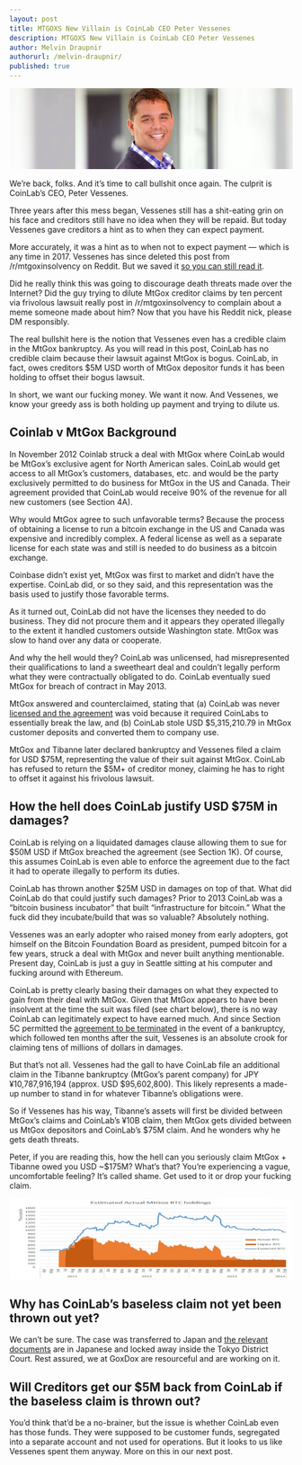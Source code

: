 ```yaml
---
layout: post
title: MTGOXS New Villain is CoinLab CEO Peter Vessenes
description: MTGOXS New Villain is CoinLab CEO Peter Vessenes
author: Melvin Draupnir
authorurl: /melvin-draupnir/
published: true
---
```



<p><center><img src="/images/peter-vessenes.jpg" alt="peter-vessenes"/></center></p>

<p>We’re back, folks.  And it’s time to call bullshit once again.  The culprit is CoinLab’s CEO, Peter Vessenes.</p>

<p>Three years after this mess began, Vessenes still has a shit-eating grin on his face and creditors still have no idea when they will be repaid.  But today Vessenes gave creditors a hint as to when they can expect payment.  </p>

<p>More accurately, it was a hint as to when not to expect payment — which is any time in 2017.  Vessenes has since deleted this post from /r/mtgoxinsolvency on Reddit.  But we saved it <a href="/bitcoin-portfolio-theory/">so you can still read it</a>.</p>

<p>Did he really think this was going to discourage death threats made over the Internet?  Did the guy trying to dilute MtGox creditor claims by ten percent via frivolous lawsuit really post in /r/mtgoxinsolvency to complain about a meme someone made about him?  Now that you have his Reddit nick, please DM responsibly.</p>

<p>The real bullshit here is the notion that Vessenes even has a credible claim in the MtGox bankruptcy.  As you will read in this post, CoinLab has no credible claim because their lawsuit against MtGox is bogus.  CoinLab, in fact, owes creditors $5M USD worth of MtGox depositor funds it has been holding to offset their bogus lawsuit.</p>

<p>In short, we want our fucking money.  We want it now.  And Vessenes, we know your greedy ass is both holding up payment and trying to dilute us.</p>

<h2>Coinlab v MtGox Background</h2>

<p>In November 2012 Coinlab struck a deal with MtGox where CoinLab would be MtGox’s exclusive agent for North American sales.  CoinLab would get access to all MtGox’s customers, databases, etc. and would be the party exclusively permitted to do business for MtGox in the US and Canada.  Their agreement provided that CoinLab would receive 90% of the revenue for all new customers (see Section 4A).</p>

<p>Why would MtGox agree to such unfavorable terms?  Because the process of obtaining a license to run a bitcoin exchange in the US and Canada was expensive and incredibly complex.  A federal license as well as a separate license for each state was and still is needed to do business as a bitcoin exchange.</p>  

<p>Coinbase didn’t exist yet, MtGox was first to market and didn’t have the expertise.  CoinLab did, or so they said, and this representation was the basis used to justify those favorable terms.</p>

<p>As it turned out, CoinLab did not have the licenses they needed to do business.  They did not procure them and it appears they operated illegally to the extent it handled customers outside Washington state.  MtGox was slow to hand over any data or cooperate.  </p>

<p>And why the hell would they? CoinLab was unlicensed, had misrepresented their qualifications to land a sweetheart deal and couldn’t legally perform what they were contractually obligated to do.  CoinLab eventually sued MtGox for breach of contract in May 2013.</p>

<p>MtGox answered and counterclaimed, stating that (a) CoinLab was never <a href="/your-own-wealth-will-be-controlled-as-a-basic-human-right/">licensed and the agreement</a> was void because it required CoinLabs to essentially break the law, and (b) CoinLab stole USD $5,315,210.79 in MtGox customer deposits and converted them to company use.</p>

<p>MtGox and Tibanne later declared bankruptcy and Vessenes filed a claim for USD $75M, representing the value of their suit against MtGox.  CoinLab has refused to return the $5M+ of creditor money, claiming he has to right to offset it against his frivolous lawsuit.</p>

<h2>How the hell does CoinLab justify USD $75M in damages?</h2>

<p>CoinLab is relying on a liquidated damages clause allowing them to sue for $50M USD if MtGox breached the agreement (see Section 1K).  Of course, this assumes CoinLab is even able to enforce the agreement due to the fact it had to operate illegally to perform its duties.</p>

<p>CoinLab has thrown another $25M USD in damages on top of that. What did CoinLab do that could justify such damages?  Prior to 2013 CoinLab was a “bitcoin business incubator” that built “infrastructure for bitcoin.”  What the fuck did they incubate/build that was so valuable?  Absolutely nothing.  </p>

<p>Vessenes was an early adopter who raised money from early adopters, got himself on the Bitcoin Foundation Board as president, pumped bitcoin for a few years, struck a deal with MtGox and never built anything mentionable. Present day, CoinLab is just a guy in Seattle sitting at his computer and fucking around with Ethereum.</p>

<p>CoinLab is pretty clearly basing their damages on what they expected to gain from their deal with MtGox. Given that MtGox appears to have been insolvent at the time the suit was filed (see chart below), there is no way CoinLab can legitimately expect to have earned much.  And since Section 5C permitted the <a href="/a-simple-guide-to-effectively-and-safely-mixing-bitcoins/">agreement to be terminated</a> in the event of a bankruptcy, which followed ten months after the suit, Vessenes is an absolute crook for claiming tens of millions of dollars in damages.</p>

<p>But that’s not all.  Vessenes had the gall to have CoinLab file an additional claim in the Tibanne bankruptcy (MtGox’s parent company) for JPY ¥10,787,916,194 (approx. USD $95,602,800). This likely represents a made-up number to stand in for whatever Tibanne’s obligations were.  </p>

<p>So if Vessenes has his way, Tibanne’s assets will first be divided between MtGox’s claims and CoinLab’s ¥10B claim, then MtGox gets divided between us MtGox depositors and CoinLab’s $75M claim.  And he wonders why he gets death threats.</p>

<p>Peter, if you are reading this, how the hell can you seriously claim MtGox + Tibanne owed you USD ~$175M?  What’s that?  You’re experiencing a vague, uncomfortable feeling?  It’s called shame. Get used to it or drop your fucking claim.</p>

<p><center><img src="/images/mtgox-btc-holdings.jpg" alt="mtgox-btc-holdings"/></center></p>

<h2>Why has CoinLab’s baseless claim not yet been thrown out yet?</h2>

<p>We can’t be sure.  The case was transferred to Japan and <a href="/a-simple-guide-for-cold-storage-called-idiot-proof-vault/">the relevant documents</a> are in Japanese and locked away inside the Tokyo District Court.  Rest assured, we at GoxDox are resourceful and are working on it.</p>

<h2>Will Creditors get our $5M back from CoinLab if the baseless claim is thrown out?</h2>

<p>You’d think that’d be a no-brainer, but the issue is whether CoinLab even has those funds.  They were supposed to be customer funds, segregated into a separate account and not used for operations.  But it looks to us like Vessenes spent them anyway.  More on this in our next post.</p>